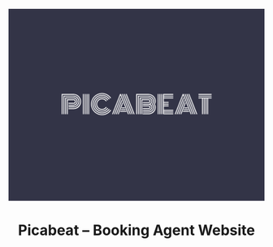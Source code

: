 <h1 align = "center">
<br>
  <img src = "picabeat.png" width = "600">
  <br>
    <br>
  Picabeat – Booking Agent Website
  <br>
</ H1>